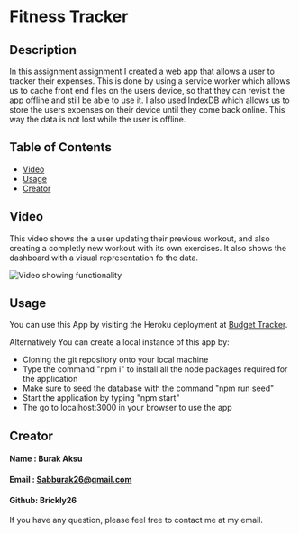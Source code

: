 # Fitness Tracker

## Description

In this assignment assignment I created a web app that allows a user to tracker their expenses. This is done by using a service worker which allows us to cache front end files on the users device, so that they can revisit the app offline and still be able to use it. I also used IndexDB which allows us to store the users expenses on their device until they come back online. This way the data is not lost while the user is offline.

## Table of Contents

- [Video](#Video)
- [Usage](#Usage)
- [Creator](#Creator)

## Video

This video shows the a user updating their previous workout, and also creating a completly new workout with its own exercises. It also shows the dashboard with a visual representation fo the data.

![Video showing functionality](./video/mock.gif)


## Usage

You can use this App by visiting the Heroku deployment at [Budget Tracker](https://budget-tracker-ba.herokuapp.com/ "Budget Tracker").

Alternatively You can create a local instance of this app by:

- Cloning the git repository onto your local machine 
- Type the command "npm i" to install all the node packages required for the application
- Make sure to seed the database with the command "npm run seed"
- Start the application by typing "npm start"
- The go to localhost:3000 in your browser to use the app

## Creator

#### Name : Burak Aksu
#### Email : Sabburak26@gmail.com
#### Github: Brickly26

If you have any question, please feel free to contact me at my email.
